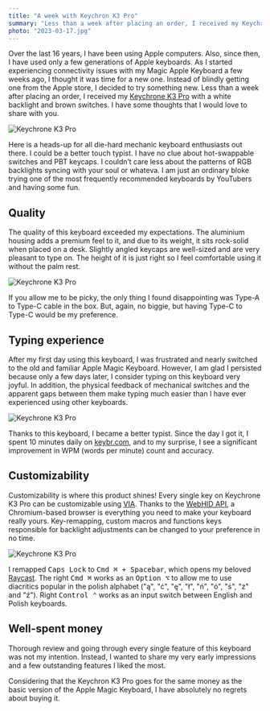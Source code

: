 ```yaml
---
title: "A week with Keychron K3 Pro"
summary: "Less than a week after placing an order, I received my Keychrone K3 Pro with a white backlight and brown switches. I have some thoughts that I would love to share with you."
photo: "2023-03-17.jpg"
---
```


Over the last 16 years, I have been using Apple computers. Also, since then, I have used only a few generations of Apple keyboards. As I started experiencing connectivity issues with my Magic Apple Keyboard a few weeks ago, I thought it was time for a new one. Instead of blindly getting one from the Apple store, I decided to try something new. Less than a week after placing an order, I received my [Keychrone K3 Pro](https://www.keychron.com/products/keychron-k3-pro-qmk-via-wireless-custom-mechanical-keyboard) with a white backlight and brown switches. I have some thoughts that I would love to share with you.

![Keychrone K3 Pro](/photos/2023-03-17-1.jpg)

Here is a heads-up for all die-hard mechanic keyboard enthusiasts out there. I could be a better touch typist. I have no clue about hot-swappable switches and PBT keycaps. I couldn’t care less about the patterns of RGB backlights syncing with your soul or whateva. I am just an ordinary bloke trying one of the most frequently recommended keyboards by YouTubers and having some fun.

## Quality

The quality of this keyboard exceeded my expectations. The aluminium housing adds a premium feel to it, and due to its weight, it sits rock-solid when placed on a desk. Slightly angled keycaps are well-sized and are very pleasant to type on. The height of it is just right so I feel comfortable using it without the palm rest.

![Keychrone K3 Pro](/photos/2023-03-17-3.jpg)

If you allow me to be picky, the only thing I found disappointing was Type-A to Type-C cable in the box. But, again, no biggie, but having Type-C to Type-C would be my preference.

## Typing experience

After my first day using this keyboard, I was frustrated and nearly switched to the old and familiar Apple Magic Keyboard. However, I am glad I persisted because only a few days later, I consider typing on this keyboard very joyful. In addition, the physical feedback of mechanical switches and the apparent gaps between them make typing much easier than I have ever experienced using other keyboards.

![Keychrone K3 Pro](/photos/2023-03-17-2.jpg)

Thanks to this keyboard, I became a better typist. Since the day I got it, I spent 10 minutes daily on [keybr.com](https://www.keybr.com/), and to my surprise, I see a significant improvement in WPM (words per minute) count and accuracy.

## Customizability

Customizability is where this product shines! Every single key on Keychrone K3 Pro can be customizable using [VIA](https://www.caniusevia.com/). Thanks to the [WebHID API](https://wicg.github.io/webhid/), a Chromium-based browser is everything you need to make your keyboard really yours. Key-remapping, custom macros and functions keys responsible for backlight adjustments can be changed to your preference in no time.

![Keychrone K3 Pro](/photos/2023-03-17-4.png)

I remapped <kbd>Caps Lock</kbd> to <kbd>Cmd ⌘ + Spacebar</kbd>, which opens my beloved [Raycast](https://www.raycast.com). The right <kbd>Cmd ⌘</kbd> works as an <kbd>Option ⌥</kbd> to allow me to use diacritics popular in the polish alphabet ("ą", "ć", "ę", "ł", "ń", "ó", "ś", "ż" and "ź"). Right <kbd>Control ⌃</kbd> works as an input switch between English and Polish keyboards.

## Well-spent money

Thorough review and going through every single feature of this keyboard was not my intention. Instead, I wanted to share my very early impressions and a few outstanding features I liked the most.

Considering that the Keychron K3 Pro goes for the same money as the basic version of the Apple Magic Keyboard, I have absolutely no regrets about buying it.
